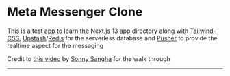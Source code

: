 # Meta Messenger Clone

This is a test app to learn the Next.js 13 app directory along with [Tailwind-CSS](https://tailwindcss.com/), [Upstash](https://upstash.com/)/[Redis](https://redis.io/) for the serverless database and [Pusher](https://pusher.com/) to provide the realtime aspect for the messaging

Credit to [this video](https://www.youtube.com/watch?v=T2jKJF4BZOY&t=2652s) by [Sonny Sangha](https://www.youtube.com/@SonnySangha) for the walk through

---
